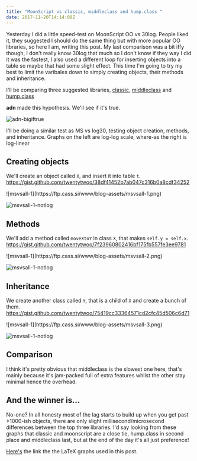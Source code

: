 ```yaml
---
title: "MoonScript vs classic, middleclass and hump.class "
date: 2017-11-20T14:14:00Z
---
```


Yesterday I did a little speed-test on MoonScript OO vs 30log. People liked it,
they suggested I should do the same thing but with more popular OO libraries, so
here I am, writing this post. My last comparison was a bit iffy though, I don't
really know 30log that much so I don't know if they way I did it was the
fastest, I also used a different loop for inserting objects into a table so
maybe that had some slight effect. This time I'm going to try my best to limit
the varibales down to simply creating objects, their methods and inheritance.

I'll be comparing three suggested libraries,
[classic](https://github.com/rxi/classic),
[middleclass](https://github.com/kikito/middleclass) and
[hump.class](http://hump.readthedocs.io/en/latest/class.html)

**adn** made this hypothesis. We'll see if it's true.

![adn-bigiftrue](https://ftp.cass.si/www/blog-assets/adn-bigiftrue.png)

I'll be doing a similar test as MS vs log30, testing object creation, methods,
and inheritance. Graphs on the left are log-log scale, where-as the right is
log-linear

## Creating objects

We'll create an object called `X`, and insert it into table `t`.
<https://gist.github.com/twentytwoo/38df41452b7ab047c316b0a8cdf34252>

<div class="side-by-side" markdown="1">
  ![msvsall-1](https://ftp.cass.si/www/blog-assets/msvsall-1.png)

![msvsall-1-notlog](https://ftp.cass.si/www/blog-assets/msvsall-1-nolog.png)

</div>

## Methods

We'll add a method called `moveXtoY` in class `X`, that makes `self.y = self.x`.
<https://gist.github.com/twentytwoo/7f23960802416bf175fb557fe3ee9781>

<div class="side-by-side" markdown="1">
  ![msvsall-1](https://ftp.cass.si/www/blog-assets/msvsall-2.png)

![msvsall-1-notlog](https://ftp.cass.si/www/blog-assets/msvsall-2-nolog.png)

</div>

## Inheritance

We create another class called `Y`, that is a child of `X` and create a bunch of
them. <https://gist.github.com/twentytwoo/75419cc33364571cd2cfc45d506c6d71>

<div class="side-by-side" markdown="1">
  ![msvsall-1](https://ftp.cass.si/www/blog-assets/msvsall-3.png)

![msvsall-1-notlog](https://ftp.cass.si/www/blog-assets/msvsall-3-nolog.png)

</div>

## Comparison

I think it's pretty obvious that middleclass is the slowest one here, that's
mainly because it's jam-packed full of extra features whilst the other stay
minimal hence the overhead.

## And the winner is...

No-one? In all honesty most of the lag starts to build up when you get
past >1000-ish objects, there are only slight millisecond/microsecond
differences between the top three libraries. I'd say looking from these graphs
that classic and moonscript are a close tie, hump.class in second place and
middleclass last, but at the end of the day it's all just preference!

[Here's](https://www.overleaf.com/read/pzfhtrpdkkdb) the link the the LaTeX
graphs used in this post.

